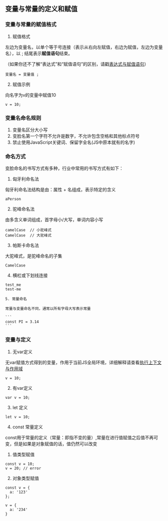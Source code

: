 ## 变量与常量的定义和赋值

### 变量与常量的赋值格式

1. 赋值格式

左边为变量名，以单个等于号连接（表示从右向左赋值，右边为赋值，左边为变量名），以 ; 结尾表示**赋值语句**结束。

（如果你还不了解“表达式”和“赋值语句”的区别，请戳[表达式与赋值语句](./)）

```
变量名 = 变量值 ; 
```

2. 赋值示例

向名字为v的变量中赋值10

```
v = 10;
```

### 变量名命名规则

  1. 变量名区分大小写
  2. 变脸名第一个字符不允许是数字，不允许包含空格和其他标点符号
  3. 禁止使用JavaScript关键词、保留字全名(JS中原本就有的名字)

### 命名方式

变脸命名的书写方式有多种，行业中常用的书写方式有如下：

   1. 匈牙利命名法

   匈牙利命名法结构是由：属性 + 名组成，表示特定的含义

   ```
   aPerson
   ```

   2. 驼峰命名法

   由多含义单词组成，首字母小/大写，单词内容小写

   ```
   camelCase  // 小驼峰式
   CamelCase  // 大驼峰式
   ```

   3. 帕斯卡命名法

   大驼峰式，是驼峰命名的子集

   ```
   CamelCase
   ```

   4. 横杠或下划线连接

   ```
   test_me
   test-me
   ```

    5. 常量命名
    
    常量与变量命名不同，通常以所有字母大写表示常量

    ```
    const PI = 3.14
    ```

### 变量与定义

1. 无var定义

无var赋值方式得到的变量，作用于当前JS全局环境，详细解释请查看[执行上下文与作用域](./)

```
v = 10;
```

2. 有var定义

```
var v = 10;
```

3. let 定义

```
let v = 10;
```

4. const 常量定义

const用于常量的定义（常量：即指不变的量）,常量在进行值赋值之后值不再可变，但是如果是对象赋值的话，值仍然可以改变

1. 值类型赋值

```
const v = 10;
v = 20; // error
```

2. 对象类型赋值

```
const v = {
  a: '123'
};

v = {
  a: '234'
}
```


